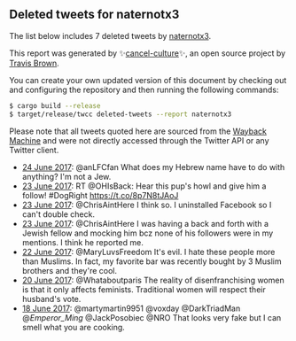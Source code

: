 ## Deleted tweets for naternotx3

The list below includes 7 deleted tweets by
[naternotx3](https://twitter.com/naternotx3).



This report was generated by ✨[cancel-culture](https://github.com/travisbrown/cancel-culture)✨,
an open source project by [Travis Brown](https://twitter.com/travisbrown).

You can create your own updated version of this document by checking out and configuring the
repository and then running the following commands:

```bash
$ cargo build --release
$ target/release/twcc deleted-tweets --report naternotx3
```

Please note that all tweets quoted here are sourced from the
[Wayback Machine](https://web.archive.org) and were not directly accessed through the Twitter API or
any Twitter client.

* [24 June 2017](https://web.archive.org/web/20170624164931/https://twitter.com/Naternotx3/status/878656343799996420): @anLFCfan What does my Hebrew name have to do with anything? I'm not a Jew. <!--878656343799996420-->
* [23 June 2017](https://web.archive.org/web/20170623122350/https://twitter.com/Naternotx3/status/878227094521741312): RT @OHIsBack: Hear this pup's howl and give him a follow! #DogRight https://t.co/8p7N8tJAoJ <!--878227094521741312-->
* [23 June 2017](https://web.archive.org/web/20170623065255/https://twitter.com/Naternotx3/status/878143816632369152): @ChrisAintHere I think so. I uninstalled Facebook so I can't double check. <!--878143816632369152-->
* [23 June 2017](https://web.archive.org/web/20170623064350/https://twitter.com/Naternotx3/status/878141530720096256): @ChrisAintHere I was having a back and forth with a Jewish fellow and mocking him bcz none of his followers were in my mentions. I think he reported me. <!--878141530720096256-->
* [22 June 2017](https://web.archive.org/web/20170622015741/https://twitter.com/Naternotx3/status/877707130832265217): @MaryLuvsFreedom It's evil. I hate these people more than Muslims. In fact, my favorite bar was recently bought by 3 Muslim brothers and they're cool. <!--877707130832265217-->
* [20 June 2017](https://web.archive.org/web/20170620161629/https://twitter.com/Naternotx3/status/877198479231262720): @Whataboutparis The reality of disenfranchising women is that it only affects feminists. Traditional women will respect their husband's vote. <!--877198479231262720-->
* [18 June 2017](https://web.archive.org/web/20170618120009/https://twitter.com/Naternotx3/status/876409195075170304): @martymartin9951 @voxday @DarkTriadMan @_Emperor_Ming_ @JackPosobiec @NRO That looks very fake but I can smell what you are cooking. <!--876409195075170304-->
